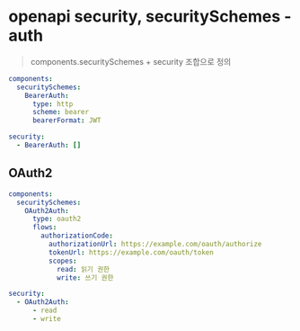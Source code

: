# openapi security, securitySchemes - auth

> components.securitySchemes + security 조합으로 정의

```yaml
components:
  securitySchemes:
    BearerAuth:
      type: http
      scheme: bearer
      bearerFormat: JWT

security:
  - BearerAuth: []
```

## OAuth2

```yaml
components:
  securitySchemes:
    OAuth2Auth:
      type: oauth2
      flows:
        authorizationCode:
          authorizationUrl: https://example.com/oauth/authorize
          tokenUrl: https://example.com/oauth/token
          scopes:
            read: 읽기 권한
            write: 쓰기 권한

security:
  - OAuth2Auth:
      - read
      - write
```
